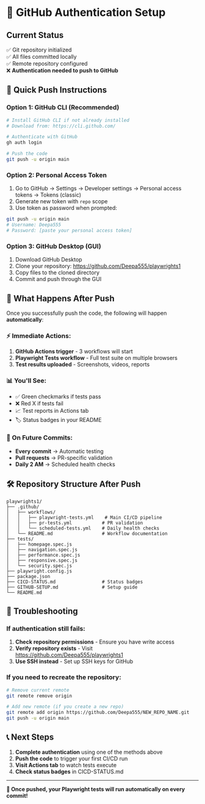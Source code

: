 # 🔐 GitHub Authentication Setup

## Current Status
✅ Git repository initialized  
✅ All files committed locally  
✅ Remote repository configured  
❌ **Authentication needed to push to GitHub**

## 🚀 Quick Push Instructions

### Option 1: GitHub CLI (Recommended)
```bash
# Install GitHub CLI if not already installed
# Download from: https://cli.github.com/

# Authenticate with GitHub
gh auth login

# Push the code
git push -u origin main
```

### Option 2: Personal Access Token
1. Go to GitHub → Settings → Developer settings → Personal access tokens → Tokens (classic)
2. Generate new token with `repo` scope
3. Use token as password when prompted:

```bash
git push -u origin main
# Username: Deepa555
# Password: [paste your personal access token]
```

### Option 3: GitHub Desktop (GUI)
1. Download GitHub Desktop
2. Clone your repository: https://github.com/Deepa555/playwrights1
3. Copy files to the cloned directory
4. Commit and push through the GUI

## 🎯 What Happens After Push

Once you successfully push the code, the following will happen **automatically**:

### ⚡ Immediate Actions:
1. **GitHub Actions trigger** - 3 workflows will start
2. **Playwright Tests workflow** - Full test suite on multiple browsers
3. **Test results uploaded** - Screenshots, videos, reports

### 📊 You'll See:
- ✅ Green checkmarks if tests pass
- ❌ Red X if tests fail
- 📈 Test reports in Actions tab
- 🏷️ Status badges in your README

### 🔔 On Future Commits:
- **Every commit** → Automatic testing
- **Pull requests** → PR-specific validation
- **Daily 2 AM** → Scheduled health checks

## 🛠️ Repository Structure After Push

```
playwrights1/
├── .github/
│   ├── workflows/
│   │   ├── playwright-tests.yml    # Main CI/CD pipeline
│   │   ├── pr-tests.yml           # PR validation
│   │   └── scheduled-tests.yml    # Daily health checks
│   └── README.md                  # Workflow documentation
├── tests/
│   ├── homepage.spec.js
│   ├── navigation.spec.js
│   ├── performance.spec.js
│   ├── responsive.spec.js
│   └── security.spec.js
├── playwright.config.js
├── package.json
├── CICD-STATUS.md                 # Status badges
├── GITHUB-SETUP.md                # Setup guide
└── README.md
```

## 🔧 Troubleshooting

### If authentication still fails:
1. **Check repository permissions** - Ensure you have write access
2. **Verify repository exists** - Visit https://github.com/Deepa555/playwrights1
3. **Use SSH instead** - Set up SSH keys for GitHub

### If you need to recreate the repository:
```bash
# Remove current remote
git remote remove origin

# Add new remote (if you create a new repo)
git remote add origin https://github.com/Deepa555/NEW_REPO_NAME.git
git push -u origin main
```

## 📞 Next Steps

1. **Complete authentication** using one of the methods above
2. **Push the code** to trigger your first CI/CD run
3. **Visit Actions tab** to watch tests execute
4. **Check status badges** in CICD-STATUS.md

---

**🎉 Once pushed, your Playwright tests will run automatically on every commit!**

